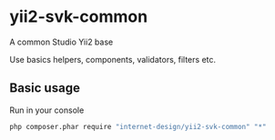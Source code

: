 # yii2-svk-common
A common Studio Yii2 base

Use basics helpers, components, validators, filters etc.

## Basic usage

Run in your console

```bash
php composer.phar require "internet-design/yii2-svk-common" "*"
```
